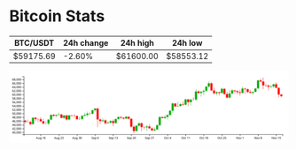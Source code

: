 # Bitcoin Stats

BTC/USDT|24h change|24h high|24h low|
|---|---|---|---|
|$59175.69|-2.60%|$61600.00|$58553.12|

<img src="./chart.svg">
